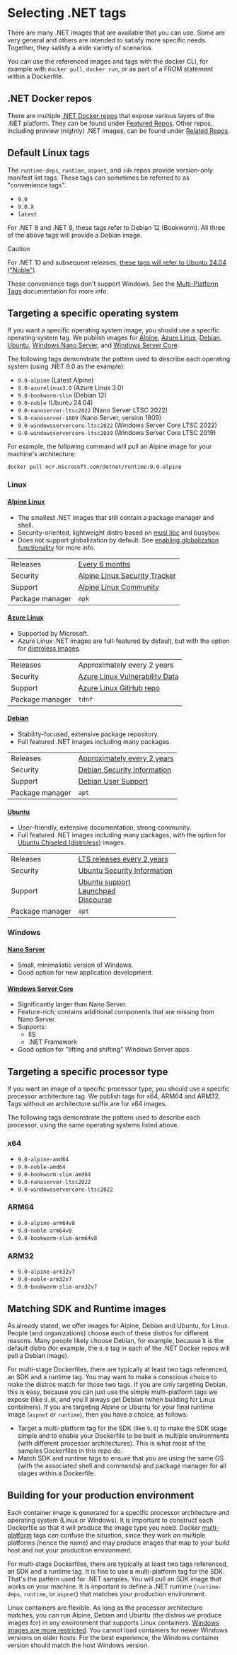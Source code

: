# Selecting .NET tags

There are many .NET images that are available that you can use. Some are very general and others are intended to satisfy more specific needs. Together, they satisfy a wide variety of scenarios.

You can use the referenced images and tags with the docker CLI, for example with `docker pull`, `docker run`, or as part of a FROM statement within a Dockerfile.

## .NET Docker repos

There are multiple [.NET Docker repos](../README.md) that expose various layers
of the .NET platform. They can be found under [Featured Repos](/README.md#featured-repos).
Other repos, including preview (nightly) .NET images, can be found under
[Related Repos](/README.md#related-repositories).

## Default Linux tags

The `runtime-deps`, `runtime`, `aspnet`, and `sdk` repos provide version-only
manifest list tags. These tags can sometimes be referred to as "convenience
tags".

* `9.0`
* `9.0.X`
* `latest`

For .NET 8 and .NET 9, these tags refer to Debian 12 (Bookworm). All three
of the above tags will provide a Debian image.

> [!CAUTION]
> For .NET 10 and subsequent releases, [these tags will refer to Ubuntu 24.04
> ("Noble")](https://github.com/dotnet/dotnet-docker/discussions/5709).

These convenience tags don't support Windows. See the [Multi-Platform
Tags](/documentation/supported-tags.md#multi-platform-tags) documentation for
more info.

## Targeting a specific operating system

If you want a specific operating system image, you should use a specific operating system tag. We publish images for [Alpine](#alpine-linux), [Azure Linux](#azure-linux), [Debian](#debian), [Ubuntu](#ubuntu), [Windows Nano Server](#nano-server), and [Windows Server Core](#windows-server-core).

The following tags demonstrate the pattern used to describe each operating system (using .NET 9.0 as the example):

* `9.0-alpine` (Latest Alpine)
* `9.0-azurelinux3.0` (Azure Linux 3.0)
* `9.0-bookworm-slim` (Debian 12)
* `9.0-noble` (Ubuntu 24.04)
* `9.0-nanoserver-ltsc2022` (Nano Server LTSC 2022)
* `9.0-nanoserver-1809` (Nano Server, version 1809)
* `9.0-windowsservercore-ltsc2022` (Windows Server Core LTSC 2022)
* `9.0-windowsservercore-ltsc2019` (Windows Server Core LTSC 2019)

For example, the following command will pull an Alpine image for your machine's architecture:

```console
docker pull mcr.microsoft.com/dotnet/runtime:9.0-alpine
```

### Linux

#### [Alpine Linux](https://alpinelinux.org/)

* The smallest .NET images that still contain a package manager and shell.
* Security-oriented, lightweight distro based on [musl
  libc](https://wiki.musl-libc.org/functional-differences-from-glibc.html) and
  busybox.
* Does not support globalization by default. See [enabling globalization
  functionality](./enable-globalization.md) for more info.

|                 |                                                                    |
|-----------------|--------------------------------------------------------------------|
| Releases        | [Every 6 months](https://alpinelinux.org/releases/)                |
| Security        | [Alpine Linux Security Tracker](https://security.alpinelinux.org/) |
| Support         | [Alpine Linux Community](https://alpinelinux.org/community/)       |
| Package manager | `apk`                                                              |

#### [Azure Linux](https://azure.microsoft.com/en-us/services/linux/)

* Supported by Microsoft.
* Azure Linux .NET images are full-featured by default, but with the option for
  [distroless images](/documentation/distroless.md).

|                 |                                                                                            |
|-----------------|--------------------------------------------------------------------------------------------|
| Releases        | Approximately every 2 years                                                                |
| Security        | [Azure Linux Vulnerability Data](https://github.com/microsoft/AzureLinuxVulnerabilityData) |
| Support         | [Azure Linux GitHub repo](https://github.com/microsoft/azurelinux/issues)                  |
| Package manager | `tdnf`                                                                                     |

#### [Debian](https://www.debian.org/)

* Stability-focused, extensive package repository.
* Full featured .NET images including many packages.

|                 |                                                                 |
|-----------------|-----------------------------------------------------------------|
| Releases        | [Approximately every 2 years](https://www.debian.org/releases/) |
| Security        | [Debian Security Information](https://www.debian.org/security/) |
| Support         | [Debian User Support](https://www.debian.org/support)           |
| Package manager | `apt`                                                           |

#### [Ubuntu](https://ubuntu.com/)

* User-friendly, extensive documentation, strong community.
* Full featured .NET images including many packages, with the option for
  [Ubuntu Chiseled (distroless)](/documentation/ubuntu-chiseled.md) images.

|                 |                                                                      |
|-----------------|----------------------------------------------------------------------|
| Releases        | [LTS releases every 2 years](https://ubuntu.com/about/release-cycle) |
| Security        | [Ubuntu Security Information](https://ubuntu.com/security/cves)      |
| Support         | [Ubuntu support](https://ubuntu.com/support)<br> [Launchpad](https://bugs.launchpad.net/ubuntu)<br> [Discourse](https://discourse.ubuntu.com/) |
| Package manager | `apt`                                                                |

### Windows

#### [Nano Server](https://docs.microsoft.com/virtualization/windowscontainers/manage-containers/container-base-images)

* Small, minimalistic version of Windows.
* Good option for new application development.

#### [Windows Server Core](https://docs.microsoft.com/virtualization/windowscontainers/manage-containers/container-base-images)

* Significantly larger than Nano Server.
* Feature-rich; contains additional components that are missing from Nano Server.
* Supports:
  * IIS
  * .NET Framework
* Good option for "lifting and shifting" Windows Server apps.

## Targeting a specific processor type

If you want an image of a specific processor type, you should use a specific processor architecture tag. We publish tags for x64, ARM64 and ARM32. Tags without an architecture suffix are for x64 images.

The following tags demonstrate the pattern used to describe each processor, using the same operating systems listed above.

### x64

* `9.0-alpine-amd64`
* `9.0-noble-amd64`
* `9.0-bookworm-slim-amd64`
* `9.0-nanoserver-ltsc2022`
* `9.0-windowsservercore-ltsc2022`

### ARM64

* `9.0-alpine-arm64v8`
* `9.0-noble-arm64v8`
* `9.0-bookworm-slim-arm64v8`

### ARM32

* `9.0-alpine-arm32v7`
* `9.0-noble-arm32v7`
* `9.0-bookworm-slim-arm32v7`

## Matching SDK and Runtime images

As already stated, we offer images for Alpine, Debian and Ubuntu, for Linux. People (and organizations) choose each of these distros for different reasons. Many people likely choose Debian, for example, because it is the default distro (for example, the `9.0` tag in each of the .NET Docker repos will pull a Debian image).

For multi-stage Dockerfiles, there are typically at least two tags referenced, an SDK and a runtime tag. You may want to make a conscious choice to make the distros match for those two tags. If you are only targeting Debian, this is easy, because you can just use the simple multi-platform tags we expose (like `9.0`), and you'll always get Debian (when building for Linux containers). If you are targeting Alpine or Ubuntu for your final runtime image (`aspnet` or `runtime`), then you have a choice, as follows:

* Target a multi-platform tag for the SDK (like `9.0`) to make the SDK stage simple and to enable your Dockerfile to be built in multiple environments (with different processor architectures). This is what most of the samples Dockerfiles in this repo do.
* Match SDK and runtime tags to ensure that you are using the same OS (with the associated shell and commands) and package manager for all stages within a Dockerfile.

## Building for your production environment

Each container image is generated for a specific processor architecture and operating system (Linux or Windows). It is important to construct each Dockerfile so that it will produce the image type you need. Docker [multi-platform](https://www.docker.com/blog/docker-official-images-now-multi-platform/) tags can confuse the situation, since they work on multiple platforms (hence the name) and may produce images that map to your build host and not your production environment.

For multi-stage Dockerfiles, there are typically at least two tags referenced, an SDK and a runtime tag. It is fine to use a multi-platform tag for the SDK. That's the pattern used for .NET samples. You will pull an SDK image that works on your machine. It is important to define a .NET runtime (`runtime-deps`, `runtime`, or `aspnet`) that matches your production environment.

Linux containers are flexible. As long as the processor architecture matches, you can run Alpine, Debian and Ubuntu (the distros we produce images for) in any environment that supports Linux containers. [Windows images are more restricted](https://docs.microsoft.com/virtualization/windowscontainers/deploy-containers/version-compatibility). You cannot load containers for newer Windows versions on older hosts. For the best experience, the Windows container version should match the host Windows version.
